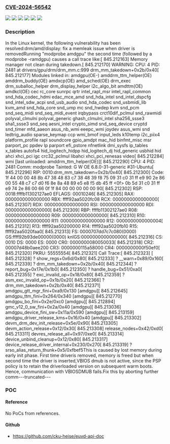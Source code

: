 ### [CVE-2024-56542](https://cve.mitre.org/cgi-bin/cvename.cgi?name=CVE-2024-56542)
![](https://img.shields.io/static/v1?label=Product&message=Linux&color=blue)
![](https://img.shields.io/static/v1?label=Version&message=&color=brightgreen)
![](https://img.shields.io/static/v1?label=Version&message=43ebd0faec24652cb529ceefd594c61897059f90%20&color=brightgreen)
![](https://img.shields.io/static/v1?label=Version&message=6.12%20&color=brightgreen)
![](https://img.shields.io/static/v1?label=Version&message=f59549c7e705be0087d08bc116ccc767b86d8362%20&color=brightgreen)
![](https://img.shields.io/static/v1?label=Vulnerability&message=n%2Fa&color=blue)

### Description

In the Linux kernel, the following vulnerability has been resolved:drm/amd/display: fix a memleak issue when driver is removedRunning "modprobe amdgpu" the second time (followed by a modprobe -ramdgpu) causes a call trace like:[  845.212163] Memory manager not clean during takedown.[  845.212170] WARNING: CPU: 4 PID: 2481 at drivers/gpu/drm/drm_mm.c:999 drm_mm_takedown+0x2b/0x40[  845.212177] Modules linked in: amdgpu(OE-) amddrm_ttm_helper(OE) amddrm_buddy(OE) amdxcp(OE) amd_sched(OE) drm_exec drm_suballoc_helper drm_display_helper i2c_algo_bit amdttm(OE) amdkcl(OE) cec rc_core sunrpc qrtr intel_rapl_msr intel_rapl_common snd_hda_codec_hdmi edac_mce_amd snd_hda_intel snd_intel_dspcfg snd_intel_sdw_acpi snd_usb_audio snd_hda_codec snd_usbmidi_lib kvm_amd snd_hda_core snd_ump mc snd_hwdep kvm snd_pcm snd_seq_midi snd_seq_midi_event irqbypass crct10dif_pclmul snd_rawmidi polyval_clmulni polyval_generic ghash_clmulni_intel sha256_ssse3 sha1_ssse3 snd_seq aesni_intel crypto_simd snd_seq_device cryptd snd_timer mfd_aaeon asus_nb_wmi eeepc_wmi joydev asus_wmi snd ledtrig_audio sparse_keymap ccp wmi_bmof input_leds k10temp i2c_piix4 platform_profile rapl soundcore gpio_amdpt mac_hid binfmt_misc msr parport_pc ppdev lp parport efi_pstore nfnetlink dmi_sysfs ip_tables x_tables autofs4 hid_logitech_hidpp hid_logitech_dj hid_generic usbhid hid ahci xhci_pci igc crc32_pclmul libahci xhci_pci_renesas video[  845.212284]  wmi [last unloaded: amddrm_ttm_helper(OE)][  845.212290] CPU: 4 PID: 2481 Comm: modprobe Tainted: G        W  OE      6.8.0-31-generic #31-Ubuntu[  845.212296] RIP: 0010:drm_mm_takedown+0x2b/0x40[  845.212300] Code: 1f 44 00 00 48 8b 47 38 48 83 c7 38 48 39 f8 75 09 31 c0 31 ff e9 90 2e 86 00 55 48 c7 c7 d0 f6 8e 8a 48 89 e5 e8 f5 db 45 ff <0f> 0b 5d 31 c0 31 ff e9 74 2e 86 00 66 0f 1f 84 00 00 00 00 00 90[  845.212302] RSP: 0018:ffffb11302127ae0 EFLAGS: 00010246[  845.212305] RAX: 0000000000000000 RBX: ffff92aa5020fc08 RCX: 0000000000000000[  845.212307] RDX: 0000000000000000 RSI: 0000000000000000 RDI: 0000000000000000[  845.212309] RBP: ffffb11302127ae0 R08: 0000000000000000 R09: 0000000000000000[  845.212310] R10: 0000000000000000 R11: 0000000000000000 R12: 0000000000000004[  845.212312] R13: ffff92aa50200000 R14: ffff92aa5020fb10 R15: ffff92aa5020faa0[  845.212313] FS:  0000707dd7c7c080(0000) GS:ffff92b93de00000(0000) knlGS:0000000000000000[  845.212316] CS:  0010 DS: 0000 ES: 0000 CR0: 0000000080050033[  845.212318] CR2: 00007d48b0aee200 CR3: 0000000115a58000 CR4: 0000000000f50ef0[  845.212320] PKRU: 55555554[  845.212321] Call Trace:[  845.212323]  <TASK>[  845.212328]  ? show_regs+0x6d/0x80[  845.212333]  ? __warn+0x89/0x160[  845.212339]  ? drm_mm_takedown+0x2b/0x40[  845.212344]  ? report_bug+0x17e/0x1b0[  845.212350]  ? handle_bug+0x51/0xa0[  845.212355]  ? exc_invalid_op+0x18/0x80[  845.212359]  ? asm_exc_invalid_op+0x1b/0x20[  845.212366]  ? drm_mm_takedown+0x2b/0x40[  845.212371]  amdgpu_gtt_mgr_fini+0xa9/0x130 [amdgpu][  845.212645]  amdgpu_ttm_fini+0x264/0x340 [amdgpu][  845.212770]  amdgpu_bo_fini+0x2e/0xc0 [amdgpu][  845.212894]  gmc_v12_0_sw_fini+0x2a/0x40 [amdgpu][  845.213036]  amdgpu_device_fini_sw+0x11a/0x590 [amdgpu][  845.213159]  amdgpu_driver_release_kms+0x16/0x40 [amdgpu][  845.213302]  devm_drm_dev_init_release+0x5e/0x90[  845.213305]  devm_action_release+0x12/0x30[  845.213308]  release_nodes+0x42/0xd0[  845.213311]  devres_release_all+0x97/0xe0[  845.213314]  device_unbind_cleanup+0x12/0x80[  845.213317]  device_release_driver_internal+0x230/0x270[  845.213319]  ? srso_alias_return_thunk+0x5/0xfbef5This is caused by lost memory during early init phase. First time driveris removed, memory is freed but when second time the driver is inserted,VBIOS dmub is not active, since the PSP policy is to retain the driverloaded version on subsequent warm boots. Hence, communication with VBIOSDMUB fails.Fix this by aborting further comm---truncated---

### POC

#### Reference
No PoCs from references.

#### Github
- https://github.com/cku-heise/euvd-api-doc

